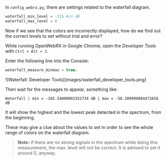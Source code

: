 In `config_webrx.py`, there are settings related to the waterfall diagram.
```python
waterfall_min_level = -115 #in dB
waterfall_max_level = 0
```
Now if we see that the colors are incorrectly displayed, how do we find out the correct levels to set without trial and error?

While running OpenWebRX in Google Chrome, open the *Developer Tools* with `Ctrl + Alt + J`.

Enter the following line into the Console:

```javascript
waterfall_measure_minmax = true;
```

!(Waterfall: Developer Tools)[images/waterfall_developer_tools.png]

Then wait for the messages to appear, something like:  

    Waterfall | min = -102.54000091552734 dB | max = -50.209999084472656 dB

It will show the highest and the lowest peak detected in the spectrum, from the beginning.

These may give a clue about the values to set in order to see the whole range of colors on the waterfall diagram.

> **Note:** if there are no strong signals in the spectrum while doing this measurement, the max. level will not be correct. It is advised to set it around 0, anyway.


